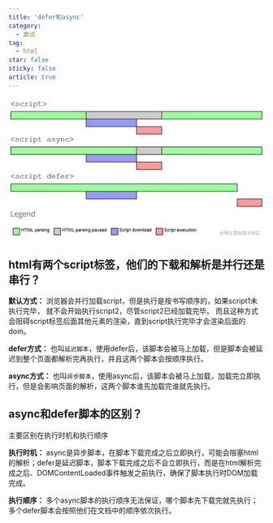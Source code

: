 ```yaml
---
title: 'defer和async'
category:
  - 面试
tag:
  - html
star: false
sticky: false  
article: true
---
```


![script 标签中 defer 和 async](/images/browser/script.jpg)

## html有两个script标签，他们的下载和解析是并行还是串行？

**默认方式：** 浏览器会并行加载script，但是执行是按书写顺序的，如果script1未执行完毕，
就不会开始执行script2，尽管script2已经加载完毕。
而且这种方式会阻碍script标签后面其他元素的渲染，直到script执行完毕才会渲染后面的dom。

**defer方式：** 也叫`延迟脚本`，使用defer后，该脚本会被马上加载，但是脚本会被延迟到整个页面都解析完再执行，并且这两个脚本会按顺序执行。

**async方式：** 也叫`异步脚本`，使用async后，该脚本会被马上加载，加载完立即执行，但是会影响页面的解析，这两个脚本谁先加载完谁就先执行。

## async和defer脚本的区别？

主要区别在执行时机和执行顺序

**执行时机：** async是异步脚本，在脚本下载完成之后立即执行，可能会阻塞html的解析；defer是延迟脚本，脚本下载完成之后不会立即执行，而是在html解析完成之后、DOMContentLoaded事件触发之前执行，确保了脚本执行时DOM加载完成。

**执行顺序：** 多个async脚本的执行顺序无法保证，哪个脚本先下载完就先执行；多个defer脚本会按照他们在文档中的顺序依次执行。